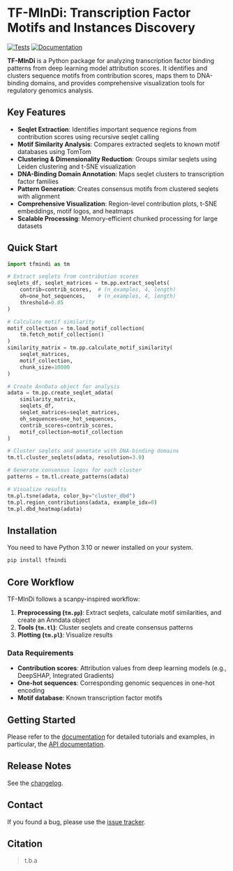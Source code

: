 # TF-MInDi: Transcription Factor Motifs and Instances Discovery

[![Tests][badge-tests]][tests]
[![Documentation][badge-docs]][documentation]

[badge-tests]: https://img.shields.io/github/actions/workflow/status/aertslab/tfmindi/test.yaml?branch=main
[badge-docs]: https://img.shields.io/readthedocs/tfmindi

**TF-MInDi** is a Python package for analyzing transcription factor binding patterns from deep learning model attribution scores. It identifies and clusters sequence motifs from contribution scores, maps them to DNA-binding domains, and provides comprehensive visualization tools for regulatory genomics analysis.

## Key Features

- **Seqlet Extraction**: Identifies important sequence regions from contribution scores using recursive seqlet calling
- **Motif Similarity Analysis**: Compares extracted seqlets to known motif databases using TomTom
- **Clustering & Dimensionality Reduction**: Groups similar seqlets using Leiden clustering and t-SNE visualization
- **DNA-Binding Domain Annotation**: Maps seqlet clusters to transcription factor families
- **Pattern Generation**: Creates consensus motifs from clustered seqlets with alignment
- **Comprehensive Visualization**: Region-level contribution plots, t-SNE embeddings, motif logos, and heatmaps
- **Scalable Processing**: Memory-efficient chunked processing for large datasets

## Quick Start

```python
import tfmindi as tm

# Extract seqlets from contribution scores
seqlets_df, seqlet_matrices = tm.pp.extract_seqlets(
    contrib=contrib_scores,  # (n_examples, 4, length)
    oh=one_hot_sequences,    # (n_examples, 4, length)
    threshold=0.05
)

# Calculate motif similarity
motif_collection = tm.load_motif_collection(
    tm.fetch_motif_collection()
)
similarity_matrix = tm.pp.calculate_motif_similarity(
    seqlet_matrices,
    motif_collection,
    chunk_size=10000
)

# Create AnnData object for analysis
adata = tm.pp.create_seqlet_adata(
    similarity_matrix,
    seqlets_df,
    seqlet_matrices=seqlet_matrices,
    oh_sequences=one_hot_sequences,
    contrib_scores=contrib_scores,
    motif_collection=motif_collection
)

# Cluster seqlets and annotate with DNA-binding domains
tm.tl.cluster_seqlets(adata, resolution=3.0)

# Generate consensus logos for each cluster
patterns = tm.tl.create_patterns(adata)

# Visualize results
tm.pl.tsne(adata, color_by="cluster_dbd")
tm.pl.region_contributions(adata, example_idx=0)
tm.pl.dbd_heatmap(adata)
```

## Installation

You need to have Python 3.10 or newer installed on your system.

```bash
pip install tfmindi
```

## Core Workflow

TF-MInDi follows a scanpy-inspired workflow:

1. **Preprocessing (`tm.pp`)**: Extract seqlets, calculate motif similarities, and create an Anndata object
2. **Tools (`tm.tl`)**: Cluster seqlets and create consensus patterns
3. **Plotting (`tm.pl`)**: Visualize results

### Data Requirements

- **Contribution scores**: Attribution values from deep learning models (e.g., DeepSHAP, Integrated Gradients)
- **One-hot sequences**: Corresponding genomic sequences in one-hot encoding
- **Motif database**: Known transcription factor motifs

## Getting Started

Please refer to the [documentation][] for detailed tutorials and examples,
in particular, the [API documentation][].

## Release Notes

See the [changelog][].

## Contact

If you found a bug, please use the [issue tracker][].

## Citation

> t.b.a

[uv]: https://github.com/astral-sh/uv
[issue tracker]: https://github.com/aertslab/tfmindi/issues
[tests]: https://github.com/aertslab/tfmindi/actions/workflows/test.yaml
[documentation]: https://tfmindi.readthedocs.io
[changelog]: https://tfmindi.readthedocs.io/en/latest/changelog.html
[api documentation]: https://tfmindi.readthedocs.io/en/latest/api.html
[pypi]: https://pypi.org/project/tfmindi
